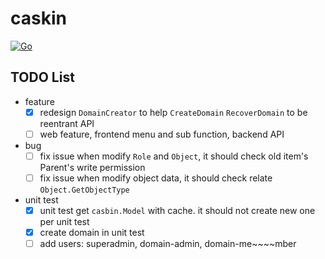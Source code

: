 # caskin

[![Go](https://github.com/AWaterColorPen/caskin/actions/workflows/go.yml/badge.svg?branch=main)](https://github.com/AWaterColorPen/caskin/actions/workflows/go.yml)


## TODO List

- feature
  - [x] redesign `DomainCreator` to help `CreateDomain` `RecoverDomain` to be reentrant API
  - [ ] web feature, frontend menu and sub function, backend API
- bug
  - [ ] fix issue when modify `Role` and `Object`, it should check old item's Parent's write permission
  - [ ] fix issue when modify object data, it should check relate `Object.GetObjectType`
- unit test
  - [x] unit test get `casbin.Model` with cache. it should not create new one per unit test
  - [x] create domain in unit test
  - [ ] add users: superadmin, domain-admin, domain-me~~~~mber